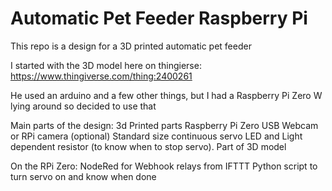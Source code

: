 # Automatic Pet Feeder Raspberry Pi
This repo is a design for a 3D printed automatic pet feeder

I started with the 3D model here on thingierse:
https://www.thingiverse.com/thing:2400261

He used an arduino and a few other things, but I had a Raspberry Pi Zero W lying around so decided to use that

Main parts of the design:
3d Printed parts
Raspberry Pi Zero
USB Webcam or RPi camera (optional)
Standard size continuous servo
LED and Light dependent resistor (to know when to stop servo). Part of 3D model

On the RPi Zero:
NodeRed for Webhook relays from IFTTT
Python script to turn servo on and know when done